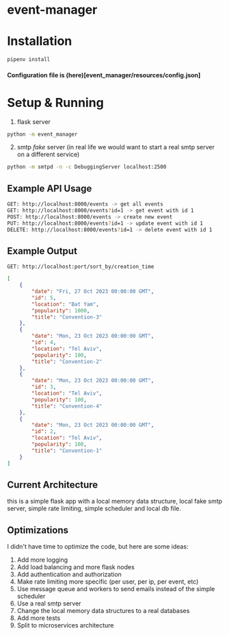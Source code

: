 # event-manager

# Installation

```bash
pipenv install
```

#### Configuration file is (here)[event_manager/resources/config.json]

# Setup & Running

1. flask server

```bash
python -m event_manager
```

2. smtp *fake* server (in real life we would want to start a real smtp server on a different service)

```bash
python -m smtpd -n -c DebuggingServer localhost:2500
```

## Example API Usage

```bash
GET: http://localhost:8000/events -> get all events
GET: http://localhost:8000/events?id=1 -> get event with id 1
POST: http://localhost:8000/events -> create new event
PUT: http://localhost:8000/events?id=1 -> update event with id 1
DELETE: http://localhost:8000/events?id=1 -> delete event with id 1
```

## Example Output

```GET: http://localhost:port/sort_by/creation_time```

```json
[
    {
        "date": "Fri, 27 Oct 2023 00:00:00 GMT",
        "id": 5,
        "location": "Bat Yam",
        "popularity": 1000,
        "title": "Convention-3"
    },
    {
        "date": "Mon, 23 Oct 2023 00:00:00 GMT",
        "id": 4,
        "location": "Tel Aviv",
        "popularity": 100,
        "title": "Convention-2"
    },
    {
        "date": "Mon, 23 Oct 2023 00:00:00 GMT",
        "id": 3,
        "location": "Tel Aviv",
        "popularity": 100,
        "title": "Convention-4"
    },
    {
        "date": "Mon, 23 Oct 2023 00:00:00 GMT",
        "id": 2,
        "location": "Tel Aviv",
        "popularity": 100,
        "title": "Convention-1"
    }
]
```

## Current Architecture

this is a simple flask app with a local memory data structure, local fake smtp server, simple rate limiting, simple
scheduler and local db file.

## Optimizations

I didn't have time to optimize the code, but here are some ideas:
1. Add more logging
2. Add load balancing and more flask nodes
3. Add authentication and authorization
4. Make rate limiting more specific (per user, per ip, per event, etc)
5. Use message queue and workers to send emails instead of the simple scheduler
6. Use a real smtp server
7. Change the local memory data structures to a real databases
8. Add more tests
9. Split to microservices architecture